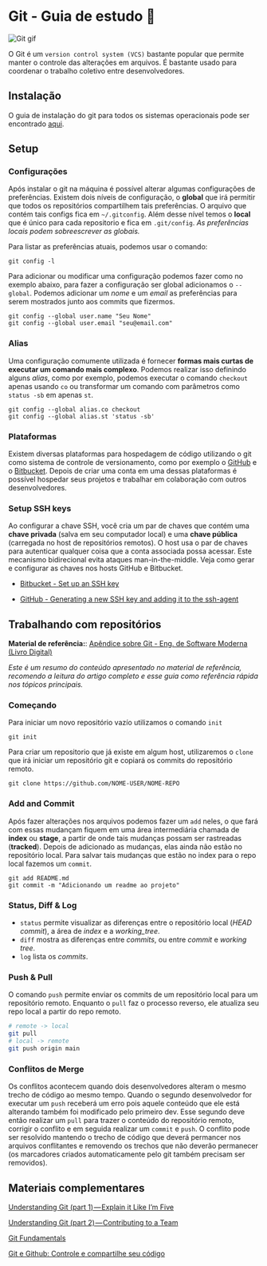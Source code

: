 # Git - Guia de estudo :pencil:

![Git gif](https://media.giphy.com/media/kH6CqYiquZawmU1HI6/giphy.gif)

O Git é um `version control system (VCS)` bastante popular que permite manter o controle das alterações em arquivos. É bastante usado para coordenar o trabalho coletivo entre desenvolvedores.


## Instalação

O guia de instalação do git para todos os sistemas operacionais pode ser encontrado [aqui](https://git-scm.com/downloads).


## Setup

### Configurações

Após instalar o git na máquina é possível alterar algumas configurações de preferências. Existem dois níveis de configuração, o **global** que irá permitir que todos os repositórios compartilhem tais preferências. O arquivo que contém tais configs fica em `~/.gitconfig`. Além desse nível temos o **local** que é único para cada repositorio e fica em `.git/config`. *As preferências locais podem sobreescrever as globais.*

Para listar as preferências atuais, podemos usar o comando:
```
git config -l
```

Para adicionar ou modificar uma configuração podemos fazer como no exemplo abaixo, para fazer a configuração ser global adicionamos o `--global`. Podemos adicionar um *nome* e um *email* as preferências para serem mostrados junto aos commits que fizermos.
```
git config --global user.name "Seu Nome"
git config --global user.email "seu@email.com"
```

### Alias

Uma configuração comumente utilizada é fornecer **formas mais curtas de executar um comando mais complexo**. Podemos realizar isso definindo alguns *alias*, como por exemplo, podemos executar o comando `checkout` apenas usando `co` ou transformar um comando com parâmetros como `status -sb` em apenas `st`.
```
git config --global alias.co checkout
git config --global alias.st 'status -sb'
```

### Plataformas

Existem diversas plataformas para hospedagem de código utilizando o git como sistema de controle de versionamento, como por exemplo o [GitHub](https://github.com) e o [Bitbucket](https://bitbucket.org). Depois de criar uma conta em uma dessas plataformas é possível hospedar seus projetos e trabalhar em colaboração com outros desenvolvedores.


### Setup SSH keys

Ao configurar a chave SSH, você cria um par de chaves que contém uma **chave privada** (salva em seu computador local) e uma **chave pública** (carregada no host de repositórios remotos). O host usa o par de chaves para autenticar qualquer coisa que a conta associada possa acessar. Este mecanismo bidirecional evita ataques man-in-the-middle. Veja como gerar e configurar as chaves nos hosts GitHub e Bitbucket.

* [Bitbucket - Set up an SSH key](https://confluence.atlassian.com/bitbucket/set-up-an-ssh-key-728138079.html)

* [GitHub - Generating a new SSH key and adding it to the ssh-agent](https://help.github.com/articles/generating-a-new-ssh-key-and-adding-it-to-the-ssh-agent/)


## Trabalhando com repositórios

**Material de referência:**: [Apêndice sobre Git - Eng. de Software Moderna (Livro Digital)](https://engsoftmoderna.info/capAp.html)

*Este é um resumo do conteúdo apresentado no material de referência, recomendo a leitura do artigo completo e esse guia como referência rápida nos tópicos principais.*

### Começando

Para iniciar um novo repositório vazío utilizamos o comando `init`
```
git init
```

Para criar um repositorio que já existe em algum host, utilizaremos o `clone` que irá iniciar um repositório git e copiará os commits do repositório remoto.
```
git clone https://github.com/NOME-USER/NOME-REPO
``` 

### Add and Commit

Após fazer alterações nos arquivos podemos fazer um `add` neles, o que fará com essas mudançam fiquem em uma área intermediária chamada de **index** ou **stage**, a partir de onde tais mudanças possam ser rastreadas (**tracked**). Depois de adicionado as mudanças, elas ainda não estão no repositório local. Para salvar tais mudanças que estão no index para o repo local fazemos um `commit`.
```
git add README.md
git commit -m "Adicionando um readme ao projeto"
```

### Status, Diff & Log

* `status` permite visualizar as diferenças entre o repositório local (*HEAD commit*), a área de *index* e a *working_tree*.
* `diff` mostra as diferenças entre *commits*, ou entre *commit* e *working tree*.
* `log` lista os *commits*.

### Push & Pull

O comando `push` permite enviar os commits de um repositório local para um repositório remoto. Enquanto o `pull` faz o processo reverso, ele atualiza seu repo local a partir do repo remoto.
```bash
# remote -> local
git pull
# local -> remote
git push origin main
```

### Conflitos de Merge

Os conflitos acontecem quando dois desenvolvedores alteram o mesmo trecho de código ao mesmo tempo. Quando o segundo desenvolvedor for executar um `push` receberá um erro pois aquele conteúdo que ele está alterando também foi modificado pelo primeiro dev. Esse segundo deve então realizar um `pull` para trazer o conteúdo do repositório remoto, corrigir o conflito e em seguida realizar um `commit` e `push`. O conflito pode ser resolvido mantendo o trecho de código que deverá permancer nos arquivos conflitantes e removendo os trechos que não deverão permanecer (os marcadores criados automaticamente pelo git também precisam ser removidos).


## Materiais complementares

[Understanding Git (part 1) — Explain it Like I’m Five](https://hackernoon.com/understanding-git-fcffd87c15a3)

[Understanding Git (part 2) — Contributing to a Team](https://hackernoon.com/understanding-git-2-81feb12b8b26)

[Git Fundamentals](https://www.pluralsight.com/courses/git-fundamentals)

[Git e Github: Controle e compartilhe seu código](https://www.alura.com.br/curso-online-git-github-controle-de-versao)

